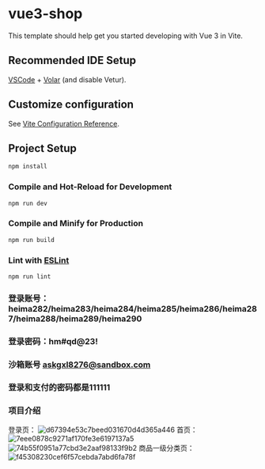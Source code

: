 # vue3-shop

This template should help get you started developing with Vue 3 in Vite.

## Recommended IDE Setup

[VSCode](https://code.visualstudio.com/) + [Volar](https://marketplace.visualstudio.com/items?itemName=Vue.volar) (and disable Vetur).

## Customize configuration

See [Vite Configuration Reference](https://vitejs.dev/config/).

## Project Setup

```sh
npm install
```

### Compile and Hot-Reload for Development

```sh
npm run dev
```

### Compile and Minify for Production

```sh
npm run build
```

### Lint with [ESLint](https://eslint.org/)

```sh
npm run lint
```

### 登录账号：heima282/heima283/heima284/heima285/heima286/heima287/heima288/heima289/heima290
### 登录密码：hm#qd@23!
### 沙箱账号 askgxl8276@sandbox.com  
### 登录和支付的密码都是111111

### 项目介绍
登录页：
![d67394e53c7beed031670d4d365a446](https://github.com/nanapre/vue3/assets/171127789/f87b9f93-b71c-4119-b22a-893974d7f27f)
首页：
![7eee0878c9271af170fe3e6197137a5](https://github.com/nanapre/vue3/assets/171127789/f151f51b-e929-4ae8-8a4f-536b25ff6130)
![74b55f0951a77cbd3e2aaf98133f9b2](https://github.com/nanapre/vue3/assets/171127789/b7dc32d8-8d56-436d-a485-ddba8bc91972)
商品一级分类页：
![f45308230cef6f57cebda7abd6fa78f](https://github.com/nanapre/vue3/assets/171127789/9f6a7ce5-f6a6-44d5-972c-0993014e9150)




